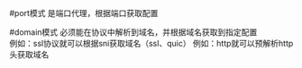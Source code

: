 #port模式
是端口代理，根据端口获取配置  

#domain模式
必须能在协议中解析到域名，并根据域名获取到指定配置  
例如：ssl协议就可以根据sni获取域名（ssl、quic）
例如：http就可以预解析http头获取域名